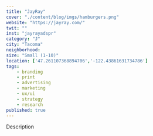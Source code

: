 ```yaml
---
title: "JayRay"
cover: "./content/blog/imgs/hamburgers.png"
website: "https://jayray.com/"
twit: ""
inst: "jayrayadspr"
category: "J"
city: "Tacoma"
neighborhood:
size: "Small (1-10)"
location: ['47.261107368894706','-122.43861631734786']
tags:
    - branding
    - print
    - advertising
    - marketing
    - ux/ui
    - strategy
    - research
published: true
---
```


Description
